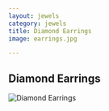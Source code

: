 ```yaml
---
layout: jewels
category: jewels
title: Diamond Earrings
image: earrings.jpg

---
```


## Diamond Earrings


![Diamond Earrings](http://upload.wikimedia.org/wikipedia/commons/thumb/7/77/Pteranodon_amnh_martyniuk.jpg/456px-Pteranodon_amnh_martyniuk.jpg)